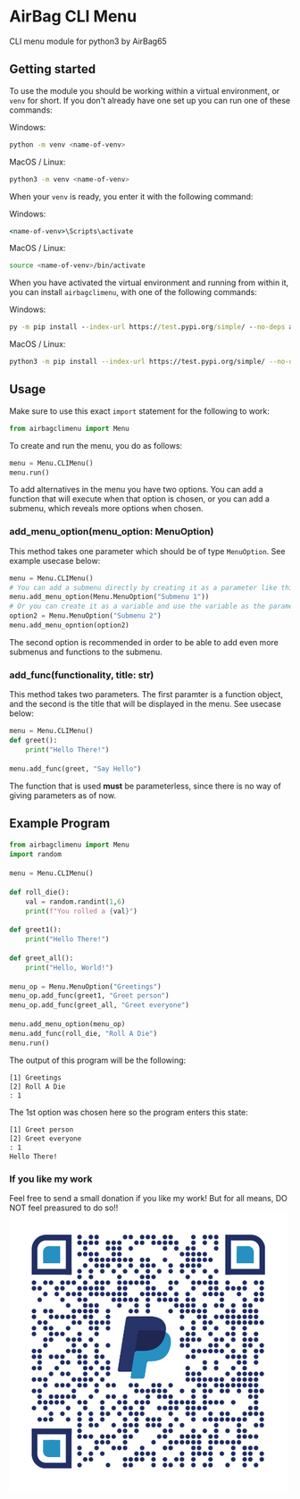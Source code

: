 # AirBag CLI Menu
CLI menu module for python3 by AirBag65

## Getting started
To use the module you should be working within a virtual environment, or ```venv``` for short. If you don't already have one set up you can run one of these commands:

Windows: 
```Bash
python -m venv <name-of-venv>
```
MacOS / Linux: 
```Bash
python3 -m venv <name-of-venv>
```

When your ```venv``` is ready, you enter it with the following command:

Windows:
```bat
<name-of-venv>\Scripts\activate
```
MacOS / Linux: 
```Bash
source <name-of-venv>/bin/activate
```

When you have activated the virtual environment and running from within it, you can install ```airbagclimenu```, with one of the following commands: 

Windows:
```bat
py -m pip install --index-url https://test.pypi.org/simple/ --no-deps airbagclimenu
```
MacOS / Linux: 
```Bash
python3 -m pip install --index-url https://test.pypi.org/simple/ --no-deps airbagclimenu
```

## Usage
Make sure to use this exact ```import``` statement for the following to work:
```Python
from airbagclimenu import Menu
```
To create and run the menu, you do as follows:
```Python
menu = Menu.CLIMenu()
menu.run()
```
To add alternatives in the menu you have two options. You can add a function that will execute when that option is chosen, or you can add a submenu, which reveals more options when chosen. 
### add_menu_option(menu_option: MenuOption)
This method takes one parameter which should be of type ```MenuOption```. See example usecase below:
```Python
menu = Menu.CLIMenu()
# You can add a submenu directly by creating it as a parameter like this
menu.add_menu_option(Menu.MenuOption("Submenu 1"))
# Or you can create it as a variable and use the variable as the parameter
option2 = Menu.MenuOption("Submenu 2")
menu.add_menu_opntion(option2)
```
The second option is recommended in order to be able to add even more submenus and functions to the submenu.

### add_func(functionality, title: str)
This method takes two parameters. The first paramter is a function object, and the second is the title that will be displayed in the menu. See usecase below:
```Python
menu = Menu.CLIMenu()
def greet():
    print("Hello There!")

menu.add_func(greet, "Say Hello")
```
The function that is used **must** be parameterless, since there is no way of giving parameters as of now.


## Example Program
```Python
from airbagclimenu import Menu
import random

menu = Menu.CLIMenu()

def roll_die():
    val = random.randint(1,6)
    print(f"You rolled a {val}")

def greet1():
    print("Hello There!")

def greet_all():
    print("Hello, World!")

menu_op = Menu.MenuOption("Greetings")
menu_op.add_func(greet1, "Greet person")
menu_op.add_func(greet_all, "Greet everyone")

menu.add_menu_option(menu_op)
menu.add_func(roll_die, "Roll A Die")
menu.run()
```
The output of this program will be the following:
```
[1] Greetings
[2] Roll A Die
: 1
```
The 1st option was chosen here so the program enters this state:
```
[1] Greet person
[2] Greet everyone
: 1
Hello There!
```

### If you like my work
Feel free to send a small donation if you like my work! But for all means, DO NOT feel preasured to do so!!
![paypal qr code](./qrcode.png)
